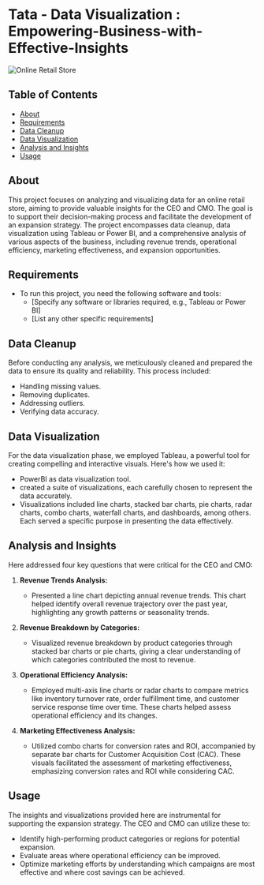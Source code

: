 # Tata - Data Visualization : Empowering-Business-with-Effective-Insights

![Online Retail Store](retail_store_image.png)

## Table of Contents

- [About](#about)
- [Requirements](#requirements)
- [Data Cleanup](#data-cleanup)
- [Data Visualization](#data-visualization)
- [Analysis and Insights](#analysis-and-insights)
- [Usage](#usage)


## About

This project focuses on analyzing and visualizing data for an online retail store, aiming to provide valuable insights for the CEO and CMO. The goal is to support their decision-making process and facilitate the development of an expansion strategy. The project encompasses data cleanup, data visualization using Tableau or Power BI, and a comprehensive analysis of various aspects of the business, including revenue trends, operational efficiency, marketing effectiveness, and expansion opportunities.

## Requirements

- To run this project, you need the following software and tools:
  - [Specify any software or libraries required, e.g., Tableau or Power BI]
  - [List any other specific requirements]

## Data Cleanup

Before conducting any analysis, we meticulously cleaned and prepared the data to ensure its quality and reliability. This process included:

- Handling missing values.
- Removing duplicates.
- Addressing outliers.
- Verifying data accuracy.

## Data Visualization

For the data visualization phase, we employed Tableau, a powerful tool for creating compelling and interactive visuals. Here's how we used it:

- PowerBI as  data visualization tool.
- created a suite of visualizations, each carefully chosen to represent the data accurately.
- Visualizations included line charts, stacked bar charts, pie charts, radar charts, combo charts, waterfall charts, and dashboards, among others. Each served a specific purpose in presenting the data effectively.

## Analysis and Insights

Here addressed four key questions that were critical for the CEO and CMO:

1. **Revenue Trends Analysis:**
   - Presented a line chart depicting annual revenue trends. This chart helped identify overall revenue trajectory over the past year, highlighting any growth patterns or seasonality trends.

2. **Revenue Breakdown by Categories:**
   - Visualized revenue breakdown by product categories through stacked bar charts or pie charts, giving a clear understanding of which categories contributed the most to revenue.

3. **Operational Efficiency Analysis:**
   - Employed multi-axis line charts or radar charts to compare metrics like inventory turnover rate, order fulfillment time, and customer service response time over time. These charts helped assess operational efficiency and its changes.

4. **Marketing Effectiveness Analysis:**
   - Utilized combo charts for conversion rates and ROI, accompanied by separate bar charts for Customer Acquisition Cost (CAC). These visuals facilitated the assessment of marketing effectiveness, emphasizing conversion rates and ROI while considering CAC.

## Usage

The insights and visualizations provided here are instrumental for supporting the expansion strategy. The CEO and CMO can utilize these to:

- Identify high-performing product categories or regions for potential expansion.
- Evaluate areas where operational efficiency can be improved.
- Optimize marketing efforts by understanding which campaigns are most effective and where cost savings can be achieved.

